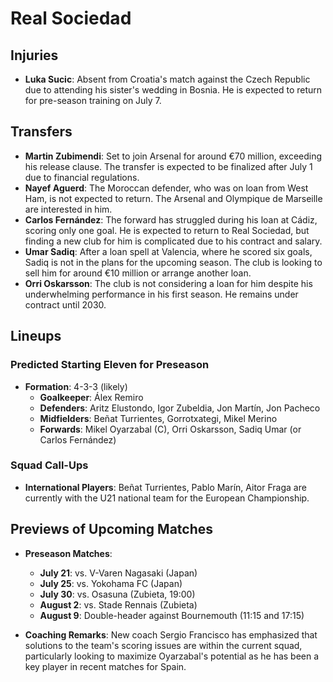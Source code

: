 # Real Sociedad

## Injuries
- **Luka Sucic**: Absent from Croatia's match against the Czech Republic due to attending his sister's wedding in Bosnia. He is expected to return for pre-season training on July 7.

## Transfers
- **Martin Zubimendi**: Set to join Arsenal for around €70 million, exceeding his release clause. The transfer is expected to be finalized after July 1 due to financial regulations.
- **Nayef Aguerd**: The Moroccan defender, who was on loan from West Ham, is not expected to return. The Arsenal and Olympique de Marseille are interested in him.
- **Carlos Fernández**: The forward has struggled during his loan at Cádiz, scoring only one goal. He is expected to return to Real Sociedad, but finding a new club for him is complicated due to his contract and salary.
- **Umar Sadiq**: After a loan spell at Valencia, where he scored six goals, Sadiq is not in the plans for the upcoming season. The club is looking to sell him for around €10 million or arrange another loan.
- **Orri Oskarsson**: The club is not considering a loan for him despite his underwhelming performance in his first season. He remains under contract until 2030.

## Lineups
### Predicted Starting Eleven for Preseason
- **Formation**: 4-3-3 (likely)
  - **Goalkeeper**: Álex Remiro
  - **Defenders**: Aritz Elustondo, Igor Zubeldia, Jon Martín, Jon Pacheco
  - **Midfielders**: Beñat Turrientes, Gorrotxategi, Mikel Merino
  - **Forwards**: Mikel Oyarzabal (C), Orri Oskarsson, Sadiq Umar (or Carlos Fernández)

### Squad Call-Ups
- **International Players**: Beñat Turrientes, Pablo Marín, Aitor Fraga are currently with the U21 national team for the European Championship.

## Previews of Upcoming Matches
- **Preseason Matches**:
  - **July 21**: vs. V-Varen Nagasaki (Japan)
  - **July 25**: vs. Yokohama FC (Japan)
  - **July 30**: vs. Osasuna (Zubieta, 19:00)
  - **August 2**: vs. Stade Rennais (Zubieta)
  - **August 9**: Double-header against Bournemouth (11:15 and 17:15)

- **Coaching Remarks**: New coach Sergio Francisco has emphasized that solutions to the team's scoring issues are within the current squad, particularly looking to maximize Oyarzabal's potential as he has been a key player in recent matches for Spain.
